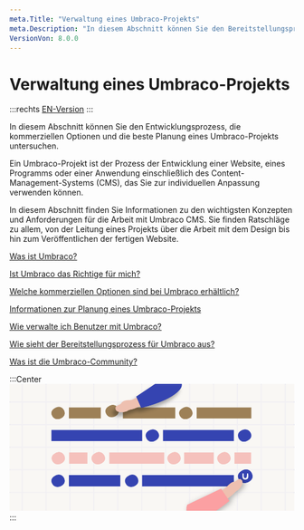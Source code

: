```yaml
---
meta.Title: "Verwaltung eines Umbraco-Projekts"
meta.Description: "In diesem Abschnitt können Sie den Bereitstellungsprozess, die kommerziellen Optionen und die beste Planung eines Umbraco-Projekts untersuchen."
VersionVon: 8.0.0
---
```


# Verwaltung eines Umbraco-Projekts
:::rechts
[EN-Version](/Getting-Started/Managing-an-Umbraco-project/index.md)
:::

In diesem Abschnitt können Sie den Entwicklungsprozess, die kommerziellen Optionen und die beste Planung eines Umbraco-Projekts untersuchen.

Ein Umbraco-Projekt ist der Prozess der Entwicklung einer Website, eines Programms oder einer Anwendung einschließlich des Content-Management-Systems (CMS), das Sie zur individuellen Anpassung verwenden können.

In diesem Abschnitt finden Sie Informationen zu den wichtigsten Konzepten und Anforderungen für die Arbeit mit Umbraco CMS. Sie finden Ratschläge zu allem, von der Leitung eines Projekts über die Arbeit mit dem Design bis hin zum Veröffentlichen der fertigen Website.

[Was ist Umbraco?](https://umbraco.com/products/umbraco-cms)

[Ist Umbraco das Richtige für mich?](https://umbraco.com/why-choose-umbraco/)

[Welche kommerziellen Optionen sind bei Umbraco erhältlich?](https://umbraco.com/products/)

[Informationen zur Planung eines Umbraco-Projekts](../../02-Grundlagen/Setup/Requirements/)

[Wie verwalte ich Benutzer mit Umbraco?](../../02-Grundlagen/Data/Users/)

[Wie sieht der Bereitstellungsprozess für Umbraco aus?](../../Umbraco-Cloud/Deployment)

[Was ist die Umbraco-Community?](https://community.umbraco.com)

:::Center
![Umbraco-Geschäft](images/Documentation_blogpost_styleguide_b.png)
:::